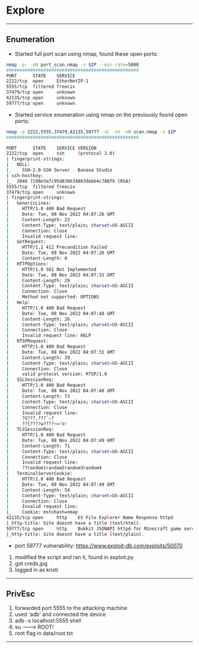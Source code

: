 # Explore

---

## Enumeration

- Started full port scan using nmap, found these open ports:

```bash
nmap -p- -oN port_scan.nmap -v $IP --min-rate=5000
##################################################
PORT      STATE    SERVICE
2222/tcp  open     EtherNetIP-1
5555/tcp  filtered freeciv
37479/tcp open     unknown
42135/tcp open     unknown
59777/tcp open     unknown
```

- Started service enumeration using nmap on the previously found open ports:

```bash
nmap -p 2222,5555,37479,42135,59777 -sC -sV -oN scan.nmap -v $IP
##################################################

PORT      STATE    SERVICE VERSION
2222/tcp  open     ssh     (protocol 2.0)
| fingerprint-strings: 
|   NULL: 
|_    SSH-2.0-SSH Server - Banana Studio
| ssh-hostkey: 
|_  2048 7190e3a7c95d836634883debb4c788fb (RSA)
5555/tcp  filtered freeciv
37479/tcp open     unknown
| fingerprint-strings: 
|   GenericLines: 
|     HTTP/1.0 400 Bad Request
|     Date: Tue, 08 Nov 2022 04:07:26 GMT
|     Content-Length: 22
|     Content-Type: text/plain; charset=US-ASCII
|     Connection: Close
|     Invalid request line:
|   GetRequest: 
|     HTTP/1.1 412 Precondition Failed
|     Date: Tue, 08 Nov 2022 04:07:26 GMT
|     Content-Length: 0
|   HTTPOptions: 
|     HTTP/1.0 501 Not Implemented
|     Date: Tue, 08 Nov 2022 04:07:31 GMT
|     Content-Length: 29
|     Content-Type: text/plain; charset=US-ASCII
|     Connection: Close
|     Method not supported: OPTIONS
|   Help: 
|     HTTP/1.0 400 Bad Request
|     Date: Tue, 08 Nov 2022 04:07:48 GMT
|     Content-Length: 26
|     Content-Type: text/plain; charset=US-ASCII
|     Connection: Close
|     Invalid request line: HELP
|   RTSPRequest: 
|     HTTP/1.0 400 Bad Request
|     Date: Tue, 08 Nov 2022 04:07:31 GMT
|     Content-Length: 39
|     Content-Type: text/plain; charset=US-ASCII
|     Connection: Close
|     valid protocol version: RTSP/1.0
|   SSLSessionReq: 
|     HTTP/1.0 400 Bad Request
|     Date: Tue, 08 Nov 2022 04:07:48 GMT
|     Content-Length: 73
|     Content-Type: text/plain; charset=US-ASCII
|     Connection: Close
|     Invalid request line: 
|     ?G???,???`~?
|     ??{????w????<=?o?
|   TLSSessionReq: 
|     HTTP/1.0 400 Bad Request
|     Date: Tue, 08 Nov 2022 04:07:49 GMT
|     Content-Length: 71
|     Content-Type: text/plain; charset=US-ASCII
|     Connection: Close
|     Invalid request line: 
|     ??random1random2random3random4
|   TerminalServerCookie: 
|     HTTP/1.0 400 Bad Request
|     Date: Tue, 08 Nov 2022 04:07:49 GMT
|     Content-Length: 54
|     Content-Type: text/plain; charset=US-ASCII
|     Connection: Close
|     Invalid request line: 
|_    Cookie: mstshash=nmap
42135/tcp open     http    ES File Explorer Name Response httpd
|_http-title: Site doesnt have a title (text/html).
59777/tcp open     http    Bukkit JSONAPI httpd for Minecraft game server 3.6.0 or older
|_http-title: Site doesnt have a title (text/plain).
```

- port 59777 vulnerability: https://www.exploit-db.com/exploits/50070

1. modified the script and ran it, found in exploit.py
2. got creds.jpg
3. logged in as kristi

---

## PrivEsc

1. forwarded port 5555 to the attacking machine
2. used 'adb' and connected the device
3. adb -s localhost:5555 shell
4. su ---> ROOT!
5. root flag in data/root.txt

---
